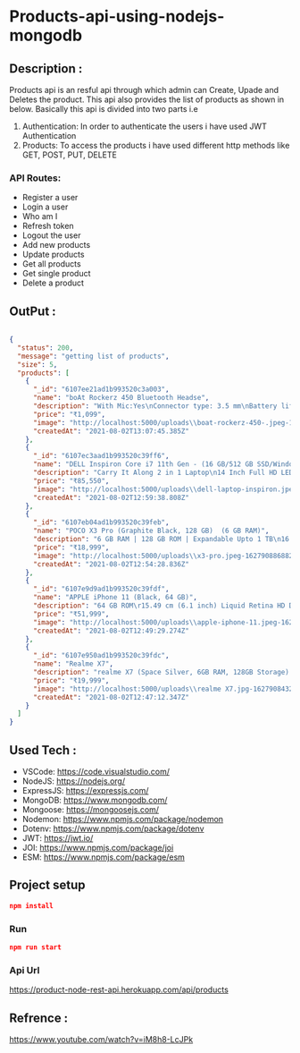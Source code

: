 # Products-api-using-nodejs-mongodb



## Description :

Products api is an resful api through which admin can Create, Upade and Deletes the product. 
This api also provides the list of products as shown in below. Basically this api is divided into two parts i.e 
1. Authentication: In order to authenticate the users i have used JWT Authentication 
2. Products: To access the products i have used different http methods like GET, POST, PUT, DELETE



### API Routes:
- Register a user
- Login a user
- Who am I
- Refresh token
- Logout the user
- Add new products
- Update products
- Get all products 
- Get single product
- Delete a product



## OutPut :
``` JSON

{
  "status": 200,
  "message": "getting list of products",
  "size": 5,
  "products": [
    {
      "_id": "6107ee21ad1b993520c3a003",
      "name": "boAt Rockerz 450 Bluetooth Headse",
      "description": "With Mic:Yes\nConnector type: 3.5 mm\nBattery life: 15 hr | Charging time: 3 Hours\n40mm Drivers: HD Sound\nAdjustable Earcups",
      "price": "₹1,099",
      "image": "http://localhost:5000/uploads\\boat-rockerz-450-.jpeg-1627909665378-.jpeg",
      "createdAt": "2021-08-02T13:07:45.385Z"
    },
    {
      "_id": "6107ec3aad1b993520c39ff6",
      "name": "DELL Inspiron Core i7 11th Gen - (16 GB/512 GB SSD/Windows 10)",
      "description": "Carry It Along 2 in 1 Laptop\n14 Inch Full HD LED Backlit, WVA Display (Touch with Active Pen)\nFinger Print Sensor for Faster System Access\nLight Laptop without Optical Disk Drive",
      "price": "₹85,550",
      "image": "http://localhost:5000/uploads\\dell-laptop-inspiron.jpeg-1627909178802-.jpeg",
      "createdAt": "2021-08-02T12:59:38.808Z"
    },
    {
      "_id": "6107eb04ad1b993520c39feb",
      "name": "POCO X3 Pro (Graphite Black, 128 GB)  (6 GB RAM)",
      "description": "6 GB RAM | 128 GB ROM | Expandable Upto 1 TB\n16.94 cm (6.67 inch) Full HD+ Display\n48MP + 8MP + 2MP + 2MP | 20MP Front Camera\n5160 mAh Lithium-ion Polymer Battery\nQualcomm Snapdragon 860 Processor\nMultiple Hands-free Voice Assistants",
      "price": "₹18,999",
      "image": "http://localhost:5000/uploads\\x3-pro.jpeg-1627908868829-.jpeg",
      "createdAt": "2021-08-02T12:54:28.836Z"
    },
    {
      "_id": "6107e9d9ad1b993520c39fdf",
      "name": "APPLE iPhone 11 (Black, 64 GB)",
      "description": "64 GB ROM\r15.49 cm (6.1 inch) Liquid Retina HD Display\r12MP + 12MP | 12MP Front Camera\rA13 Bionic Chip Processor",
      "price": "₹51,999",
      "image": "http://localhost:5000/uploads\\apple-iphone-11.jpeg-1627908569256-.jpeg",
      "createdAt": "2021-08-02T12:49:29.274Z"
    },
    {
      "_id": "6107e950ad1b993520c39fdc",
      "name": "Realme X7",
      "description": "realme X7 (Space Silver, 6GB RAM, 128GB Storage) with No Cost EMI/Additional Exchange Offers",
      "price": "₹19,999",
      "image": "http://localhost:5000/uploads\\realme X7.jpg-1627908432312-.jpg",
      "createdAt": "2021-08-02T12:47:12.347Z"
    }
  ]
}

```




## Used Tech :

- VSCode: https://code.visualstudio.com/
- NodeJS: https://nodejs.org/
- ExpressJS: https://expressjs.com/
- MongoDB: https://www.mongodb.com/
- Mongoose: https://mongoosejs.com/
- Nodemon: https://www.npmjs.com/package/nodemon
- Dotenv: https://www.npmjs.com/package/dotenv
- JWT: https://jwt.io/
- JOI: https://www.npmjs.com/package/joi
- ESM: https://www.npmjs.com/package/esm



## Project setup
``` JSON
npm install

```


### Run
``` JSON
npm run start

```


### Api Url
https://product-node-rest-api.herokuapp.com/api/products




## Refrence :
https://www.youtube.com/watch?v=iM8h8-LcJPk
